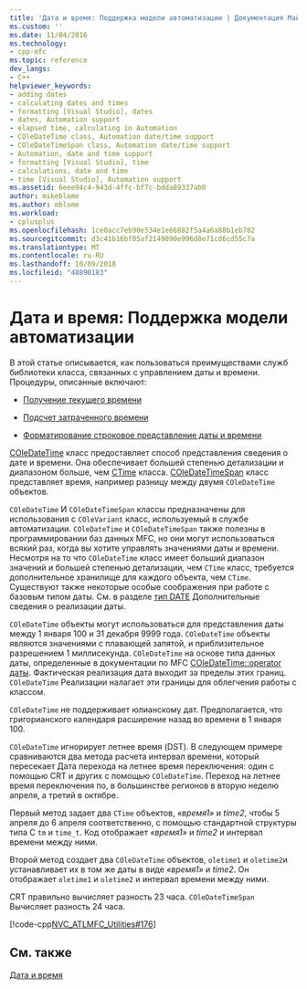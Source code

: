 ```yaml
---
title: 'Дата и время: Поддержка модели автоматизации | Документация Майкрософт'
ms.custom: ''
ms.date: 11/04/2016
ms.technology:
- cpp-mfc
ms.topic: reference
dev_langs:
- C++
helpviewer_keywords:
- adding dates
- calculating dates and times
- formatting [Visual Studio], dates
- dates, Automation support
- elapsed time, calculating in Automation
- COleDateTime class, Automation date/time support
- COleDateTimeSpan class, Automation date/time support
- Automation, date and time support
- formatting [Visual Studio], time
- calculations, date and time
- time [Visual Studio], Automation support
ms.assetid: 6eee94c4-943d-4ffc-bf7c-bdda89337ab0
author: mikeblome
ms.author: mblome
ms.workload:
- cplusplus
ms.openlocfilehash: 1ce0acc7eb90e534e1e66882f5a4a6a88b1eb782
ms.sourcegitcommit: d3c41b16bf05af2149090e996d8e71cd6cd55c7a
ms.translationtype: MT
ms.contentlocale: ru-RU
ms.lasthandoff: 10/09/2018
ms.locfileid: "48890183"
---
```

# <a name="date-and-time-automation-support"></a>Дата и время: Поддержка модели автоматизации

В этой статье описывается, как пользоваться преимуществами служб библиотеки класса, связанных с управлением даты и времени. Процедуры, описанные включают:

- [Получение текущего времени](../atl-mfc-shared/current-time-automation-classes.md)

- [Подсчет затраченного времени](../atl-mfc-shared/elapsed-time-automation-classes.md)

- [Форматирование строковое представление даты и времени](../atl-mfc-shared/formatting-time-automation-classes.md)

[COleDateTime](../atl-mfc-shared/reference/coledatetime-class.md) класс предоставляет способ представления сведения о дате и времени. Она обеспечивает большей степенью детализации и диапазоном больше, чем [CTime](../atl-mfc-shared/reference/ctime-class.md) класса. [COleDateTimeSpan](../atl-mfc-shared/reference/coledatetimespan-class.md) класс представляет время, например разницу между двумя `COleDateTime` объектов.

`COleDateTime` И `COleDateTimeSpan` классы предназначены для использования с `COleVariant` класс, используемый в службе автоматизации. `COleDateTime` и `COleDateTimeSpan` также полезны в программировании баз данных MFC, но они могут использоваться всякий раз, когда вы хотите управлять значениями даты и времени. Несмотря на то что `COleDateTime` класс имеет больший диапазон значений и большей степенью детализации, чем `CTime` класс, требуется дополнительное хранилище для каждого объекта, чем `CTime`. Существуют также некоторые особые соображения при работе с базовым типом даты. См. в разделе [тип DATE](../atl-mfc-shared/date-type.md) Дополнительные сведения о реализации даты.

`COleDateTime` объекты могут использоваться для представления даты между 1 января 100 и 31 декабря 9999 года. `COleDateTime` объекты являются значениями с плавающей запятой, и приблизительное разрешением 1 миллисекунда. `COleDateTime` на основе типа данных даты, определенные в документации по MFC [COleDateTime::operator даты](../atl-mfc-shared/reference/coledatetime-class.md#operator_date). Фактическая реализация дата выходит за пределы этих границ. `COleDateTime` Реализации налагает эти границы для облегчения работы с классом.

`COleDateTime` не поддерживает юлианскому дат. Предполагается, что григорианского календаря расширение назад во времени в 1 января 100.

`COleDateTime` игнорирует летнее время (DST). В следующем примере сравниваются два метода расчета интервал времени, который пересекает Дата перехода на летнее время переключения: один с помощью CRT и других с помощью `COleDateTime`. Переход на летнее время переключения по, в большинстве регионов в вторую неделю апреля, а третий в октябре.

Первый метод задает два `CTime` объектов, *«время1»* и *time2*, чтобы 5 апреля до 6 апреля соответственно, с помощью стандартной структуры типа C `tm` и `time_t`. Код отображает *«время1»* и *time2* и интервал времени между ними.

Второй метод создает два `COleDateTime` объектов, `oletime1` и `oletime2`и устанавливает их в том же даты в виде *«время1»* и *time2*. Он отображает `oletime1` и `oletime2` и интервал времени между ними.

CRT правильно вычисляет разность 23 часа. `COleDateTimeSpan` Вычисляет разность 24 часа.

[!code-cpp[NVC_ATLMFC_Utilities#176](../atl-mfc-shared/codesnippet/cpp/date-and-time-automation-support_1.cpp)]

## <a name="see-also"></a>См. также

[Дата и время](../atl-mfc-shared/date-and-time.md)
